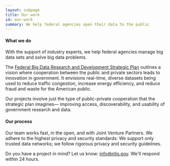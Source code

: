 ```yaml
---
layout: subpage
title: Our work
id: our-work
summary: We help federal agencies open their data to the public
---
```


#### What we do

With the support of industry experts, we help federal agencies manage big data sets and solve big data problems. 

The [Federal Big Data Research and Development Strategic Plan](https://www.whitehouse.gov/sites/default/files/microsites/ostp/NSTC/bigdatardstrategicplan-nitrd_final-051916.pdf) outlines a vision where cooperation between the public and private sectors leads to innovation in government.  It envisions real-time, diverse datasets being used to reduce traffic congestion, increase energy efficiency, and reduce fraud and waste for the American public.

Our projects involve just the type of public-private cooperation that the strategic plan imagines— improving access, discoverability, and usability of government research and data.


#### Our process

Our team works fast, in the open, and with Joint Venture Partners. We adhere to the highest privacy and security standards: We support only trusted data networks; we follow rigorous privacy and security guidelines.

Do you have a project in mind? Let us know: info@ntis.gov. We'll respond within 24 hours. 
